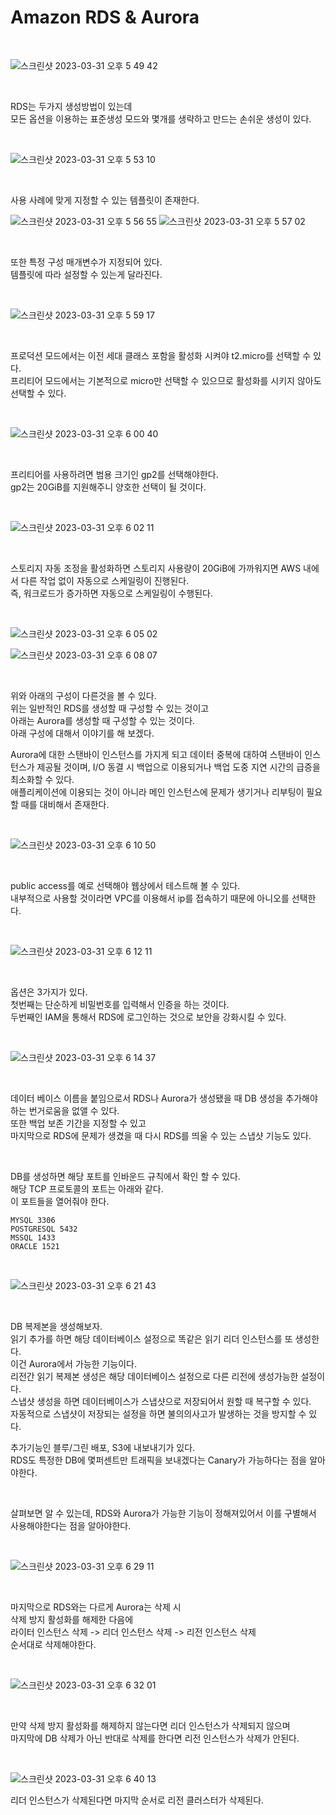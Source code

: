 # Amazon RDS & Aurora

<br>

![스크린샷 2023-03-31 오후 5 49 42](https://user-images.githubusercontent.com/81137234/229073466-3af040f4-c05e-470d-8820-86b816088103.png)

<br>

RDS는 두가지 생성방법이 있는데  
모든 옵션을 이용하는 표준생성 모드와 몇개를 생략하고 만드는 손쉬운 생성이 있다.

<br>

![스크린샷 2023-03-31 오후 5 53 10](https://user-images.githubusercontent.com/81137234/229074106-a1850637-593a-45cf-99ec-734440ab2ec7.png)

<br>

사용 사례에 맞게 지정할 수 있는 템플릿이 존재한다.  

![스크린샷 2023-03-31 오후 5 56 55](https://user-images.githubusercontent.com/81137234/229075023-c8d10ca5-6b96-417c-8bd6-f7f9104c926c.png)
![스크린샷 2023-03-31 오후 5 57 02](https://user-images.githubusercontent.com/81137234/229075035-cff6a440-c6b3-4e6b-ae45-5e74591cf265.png)

<br>

또한 특정 구성 매개변수가 지정되어 있다.  
템플릿에 따라 설정할 수 있는게 달라진다.

<br>

![스크린샷 2023-03-31 오후 5 59 17](https://user-images.githubusercontent.com/81137234/229075584-8eb188c9-d193-44c4-b26b-ff2cfd13ecec.png)

<br>

프로덕션 모드에서는 이전 세대 클래스 포함을 활성화 시켜야 t2.micro를 선택할 수 있다.  
프리티어 모드에서는 기본적으로 micro만 선택할 수 있으므로 활성화를 시키지 않아도 선택할 수 있다.

<br>

![스크린샷 2023-03-31 오후 6 00 40](https://user-images.githubusercontent.com/81137234/229075892-c21fc283-b1a1-43bc-b7b9-fcacb3905a27.png)

<br>

프리티어를 사용하려면 범용 크기인 gp2를 선택해야한다.  
gp2는 20GiB를 지원해주니 양호한 선택이 될 것이다.

<br>

![스크린샷 2023-03-31 오후 6 02 11](https://user-images.githubusercontent.com/81137234/229076233-b6d1b913-373a-4ff9-9d96-513b9338dd86.png)

<br>

스토리지 자동 조정을 활성화하면 스토리지 사용량이 20GiB에 가까워지면 AWS 내에서 다른 작업 없이 자동으로 스케일링이 진행된다.  
즉, 워크로드가 증가하면 자동으로 스케일링이 수행된다.

<br>

![스크린샷 2023-03-31 오후 6 05 02](https://user-images.githubusercontent.com/81137234/229076838-b3ae8cfb-8d37-4ad9-b0e3-9456defde09a.png)

![스크린샷 2023-03-31 오후 6 08 07](https://user-images.githubusercontent.com/81137234/229077502-cd36236f-eca7-45b5-9309-15b38c19da18.png)

<br>

위와 아래의 구성이 다른것을 볼 수 있다.  
위는 일반적인 RDS를 생성할 때 구성할 수 있는 것이고  
아래는 Aurora를 생성할 때 구성할 수 있는 것이다.  
아래 구성에 대해서 이야기를 해 보겠다.

Aurora에 대한 스탠바이 인스턴스를 가지게 되고 데이터 중복에 대하여 스탠바이 인스턴스가 제공될 것이며, I/O 동결 시 백업으로 이용되거나 백업 도중 지연 시간의 급증을 최소화할 수 있다.  
애플리케이션에 이용되는 것이 아니라 메인 인스턴스에 문제가 생기거나 리부팅이 필요할 때를 대비해서 존재한다. 

<br>

![스크린샷 2023-03-31 오후 6 10 50](https://user-images.githubusercontent.com/81137234/229078170-ba699002-96a8-48e2-b954-561c76c02490.png)

<br>

public access를 예로 선택해야 웹상에서 테스트해 볼 수 있다.  
내부적으로 사용할 것이라면 VPC를 이용해서 ip를 접속하기 때문에 아니오를 선택한다.

<br>

![스크린샷 2023-03-31 오후 6 12 11](https://user-images.githubusercontent.com/81137234/229078493-5f9c78b3-0348-4fbb-8342-4189a50e7203.png)

<br>

옵션은 3가지가 있다.  
첫번째는 단순하게 비밀번호를 입력해서 인증을 하는 것이다.  
두번째인 IAM을 통해서 RDS에 로그인하는 것으로 보안을 강화시킬 수 있다.  

<br>

![스크린샷 2023-03-31 오후 6 14 37](https://user-images.githubusercontent.com/81137234/229079064-e6806166-ee30-478b-9909-c8a7e3e15462.png)

<br>

데이터 베이스 이름을 붙임으로서 RDS나 Aurora가 생성됐을 때 DB 생성을 추가해야하는 번거로움을 없앨 수 있다.  
또한 백업 보존 기간을 지정할 수 있고  
마지막으로 RDS에 문제가 생겼을 때 다시 RDS를 띄울 수 있는 스냅샷 기능도 있다.

<br>

DB를 생성하면 해당 포트를 인바운드 규칙에서 확인 할 수 있다.  
해당 TCP 프로토콜의 포트는 아래와 같다.  
이 포트들을 열어줘야 한다.

```
MYSQL 3306
POSTGRESQL 5432
MSSQL 1433
ORACLE 1521
```

<br>

![스크린샷 2023-03-31 오후 6 21 43](https://user-images.githubusercontent.com/81137234/229080722-6875ff80-ac23-4f09-bc6f-92c11ba3df08.png)

<br>

DB 복제본을 생성해보자.  
읽기 추가를 하면 해당 데이터베이스 설정으로 똑같은 읽기 리더 인스턴스를 또 생성한다.  
이건 Aurora에서 가능한 기능이다.  
리전간 읽기 복제본 생성은 해당 데이터베이스 설정으로 다른 리전에 생성가능한 설정이다.  
스냅샷 생성을 하면 데이터베이스가 스냅샷으로 저장되어서 원할 때 복구할 수 있다.  
자동적으로 스냅샷이 저장되는 설정을 하면 불의의사고가 발생하는 것을 방지할 수 있다.  

추가기능인 블루/그린 배포, S3에 내보내기가 있다.  
RDS도 특정한 DB에 몇퍼센트만 트래픽을 보내겠다는 Canary가 가능하다는 점을 알아야한다.  


<br>

살펴보면 알 수 있는데, RDS와 Aurora가 가능한 기능이 정해져있어서 이를 구별해서 사용해야한다는 점을 알아야한다.

<br>

![스크린샷 2023-03-31 오후 6 29 11](https://user-images.githubusercontent.com/81137234/229083267-fe72727b-1143-4778-b8cf-e02a78259f52.png)

<br>

마지막으로 RDS와는 다르게 Aurora는 삭제 시  
삭제 방지 활성화를 해제한 다음에  
라이터 인스턴스 삭제 -> 리더 인스턴스 삭제 -> 리전 인스턴스 삭제  
순서대로 삭제해야한다.  

<br>

![스크린샷 2023-03-31 오후 6 32 01](https://user-images.githubusercontent.com/81137234/229083375-9fb899fe-a8d6-4cf0-8451-b946da8bef29.png)

<br>

만약 삭제 방지 활성화를 해제하지 않는다면 리더 인스턴스가 삭제되지 않으며  
마지막에 DB 삭제가 아닌 반대로 삭제를 한다면 리전 인스턴스가 삭제가 안된다.  

<br>

![스크린샷 2023-03-31 오후 6 40 13](https://user-images.githubusercontent.com/81137234/229085249-fd0ee591-da7f-4111-bd5a-db624be85408.png)

리더 인스턴스가 삭제된다면 마지막 순서로 리전 클러스터가 삭제된다.

<br>